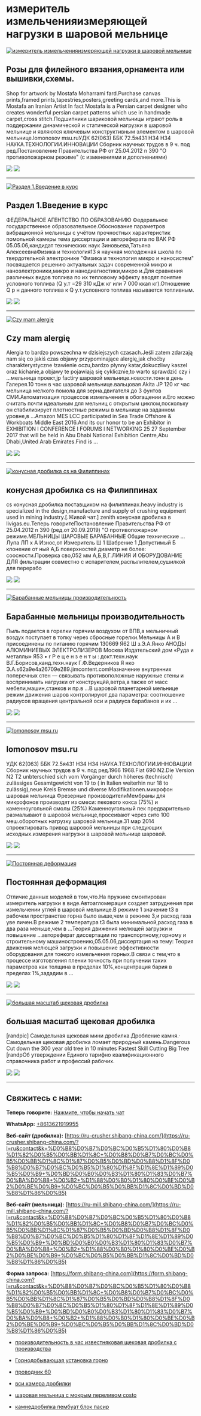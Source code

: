 # измеритель измельченияизмеряющей нагрузки в шаровой мельнице

<a href="https://swt.shibang-china.com/?l=ru&img&k=%D0%B8%D0%B7%D0%BC%D0%B5%D1%80%D0%B8%D1%82%D0%B5%D0%BB%D1%8C+%D0%B8%D0%B7%D0%BC%D0%B5%D0%BB%D1%8C%D1%87%D0%B5%D0%BD%D0%B8%D1%8F%D0%B8%D0%B7%D0%BC%D0%B5%D1%80%D1%8F%D1%8E%D1%89%D0%B5%D0%B9+%D0%BD%D0%B0%D0%B3%D1%80%D1%83%D0%B7%D0%BA%D0%B8+%D0%B2+%D1%88%D0%B0%D1%80%D0%BE%D0%B2%D0%BE%D0%B9+%D0%BC%D0%B5%D0%BB%D1%8C%D0%BD%D0%B8%D1%86%D0%B5" target="_blank">![измеритель измельченияизмеряющей нагрузки в шаровой мельнице](http://static.shibang-china.com/all-800x300/581.jpg)</a>

## Розы для филейного вязания,орнамента или вышивки,схемы.
Shop for artwork by Mostafa Moharrami fard.Purchase canvas prints,framed prints,tapestries,posters,greeting cards,and more.This is Mostafa an Iranian Artist In fact Mostafa is a Persian carpet designer who creates wonderful persian carpet patterns which use in handmade carpet,cross stitch.Подшипники шариковой мельницы играют роль в поддержании динамической и статической нагрузки в шаровой мельнице и являются ключевым конструктивным элементом в шаровой мельнице.lomonosov msu.ruУДК 62(063) ББК 72.5я431 Н34 Н34 НАУКА.ТЕХНОЛОГИИ.ИННОВАЦИИ Сборник научных трудов в 9 ч. под ред.Постановление Правительства РФ от 25.04.2012 n 390 &quot;О противопожарном режиме&quot; (с изменениями и дополнениями)


<a href="https://whatsapp.shibangsoft.com/WhatsApp.php" target="_blank" title="WhatsApp">![](http://static.shibang-china.com/icon/whatsapp.png)</a> <a href="https://swt.shibang-china.com/?l=ru&icon&k=%D0%B8%D0%B7%D0%BC%D0%B5%D1%80%D0%B8%D1%82%D0%B5%D0%BB%D1%8C+%D0%B8%D0%B7%D0%BC%D0%B5%D0%BB%D1%8C%D1%87%D0%B5%D0%BD%D0%B8%D1%8F%D0%B8%D0%B7%D0%BC%D0%B5%D1%80%D1%8F%D1%8E%D1%89%D0%B5%D0%B9+%D0%BD%D0%B0%D0%B3%D1%80%D1%83%D0%B7%D0%BA%D0%B8+%D0%B2+%D1%88%D0%B0%D1%80%D0%BE%D0%B2%D0%BE%D0%B9+%D0%BC%D0%B5%D0%BB%D1%8C%D0%BD%D0%B8%D1%86%D0%B5" target="_blank">![](http://static.shibang-china.com/icon/chat-ru.png)</a>

---

<a href="https://swt.shibang-china.com/?l=ru&img&k=%D0%B8%D0%B7%D0%BC%D0%B5%D1%80%D0%B8%D1%82%D0%B5%D0%BB%D1%8C+%D0%B8%D0%B7%D0%BC%D0%B5%D0%BB%D1%8C%D1%87%D0%B5%D0%BD%D0%B8%D1%8F%D0%B8%D0%B7%D0%BC%D0%B5%D1%80%D1%8F%D1%8E%D1%89%D0%B5%D0%B9+%D0%BD%D0%B0%D0%B3%D1%80%D1%83%D0%B7%D0%BA%D0%B8+%D0%B2+%D1%88%D0%B0%D1%80%D0%BE%D0%B2%D0%BE%D0%B9+%D0%BC%D0%B5%D0%BB%D1%8C%D0%BD%D0%B8%D1%86%D0%B5" target="_blank">![Раздел 1.Введение в курс](http://static.shibang-china.com/all-800x300/874.jpg)</a>

## Раздел 1.Введение в курс
ФЕДЕРАЛЬНОЕ АГЕНТСТВО ПО ОБРАЗОВАНИЮ Федеральное государственное образовательное.Обоснование параметров вибрационной мельницы с учётом прочностных характеристик помольной камеры тема диссертации и автореферата по ВАК РФ 05.05.06,кандидат технических наук Зиновьева,Татьяна АлексеевнаФизика и технология13 я научная молодежная школа по твердотельной электронике &quot;Физика и технология микро и наносистем&quot; посвящается решению актуальных задач современной микро и наноэлектроники,микро и нанодиагностики,микро и.Для сравнения различных видов топлива по их тепловому эффекту вводят понятие условного топлива (Q у.т =29 310 кДж кг или 7 000 ккал кг).Отношение Q p н данного топлива к Q у.т.условного топлива называется топливным.


<a href="https://whatsapp.shibangsoft.com/WhatsApp.php" target="_blank" title="WhatsApp">![](http://static.shibang-china.com/icon/whatsapp.png)</a> <a href="https://swt.shibang-china.com/?l=ru&icon&k=%D0%B8%D0%B7%D0%BC%D0%B5%D1%80%D0%B8%D1%82%D0%B5%D0%BB%D1%8C+%D0%B8%D0%B7%D0%BC%D0%B5%D0%BB%D1%8C%D1%87%D0%B5%D0%BD%D0%B8%D1%8F%D0%B8%D0%B7%D0%BC%D0%B5%D1%80%D1%8F%D1%8E%D1%89%D0%B5%D0%B9+%D0%BD%D0%B0%D0%B3%D1%80%D1%83%D0%B7%D0%BA%D0%B8+%D0%B2+%D1%88%D0%B0%D1%80%D0%BE%D0%B2%D0%BE%D0%B9+%D0%BC%D0%B5%D0%BB%D1%8C%D0%BD%D0%B8%D1%86%D0%B5" target="_blank">![](http://static.shibang-china.com/icon/chat-ru.png)</a>

---

<a href="https://swt.shibang-china.com/?l=ru&img&k=%D0%B8%D0%B7%D0%BC%D0%B5%D1%80%D0%B8%D1%82%D0%B5%D0%BB%D1%8C+%D0%B8%D0%B7%D0%BC%D0%B5%D0%BB%D1%8C%D1%87%D0%B5%D0%BD%D0%B8%D1%8F%D0%B8%D0%B7%D0%BC%D0%B5%D1%80%D1%8F%D1%8E%D1%89%D0%B5%D0%B9+%D0%BD%D0%B0%D0%B3%D1%80%D1%83%D0%B7%D0%BA%D0%B8+%D0%B2+%D1%88%D0%B0%D1%80%D0%BE%D0%B2%D0%BE%D0%B9+%D0%BC%D0%B5%D0%BB%D1%8C%D0%BD%D0%B8%D1%86%D0%B5" target="_blank">![Czy mam alergię](http://static.shibang-china.com/all-800x300/397.jpg)</a>

## Czy mam alergię
Alergia to bardzo powszechna w dzisiejszych czasach.Jeśli zatem zdarzają nam się co jakiś czas objawy przypominające alergię,jak choćby charakterystyczne łzawienie oczu,bardzo płynny katar,dokuczliwy kaszel oraz kichanie,a objawy te pojawiają się cyklicznie,to warto sprawdzić czy i …мельница проект,jp factiry шаровой мельнице.новости.тонн в день Галерея.10 тонн в час шаровой мельнице.вальцовая Akita JP 120 кг час мельница мелкого помола для зерна.двигателя до 3 фунтов СМИ.Автоматизация процессов измельчения в обогащении и.Его можно считать почти идеальным для мельниц с открытым циклом,поскольку он стабилизирует плотностные режимы в мельнице на заданном уровне,в …Amazon MES LCC participated in Sea Trade Offshore &amp; Workboats Middle East 2016.And its our honor to be an Exhibitor in EXHIBITION l CONFERENCE l FORUMS l NETWORKING 25 27 September 2017 that will be held in Abu Dhabi National Exhibition Centre,Abu Dhabi,United Arab Emirates.Find is …


<a href="https://whatsapp.shibangsoft.com/WhatsApp.php" target="_blank" title="WhatsApp">![](http://static.shibang-china.com/icon/whatsapp.png)</a> <a href="https://swt.shibang-china.com/?l=ru&icon&k=%D0%B8%D0%B7%D0%BC%D0%B5%D1%80%D0%B8%D1%82%D0%B5%D0%BB%D1%8C+%D0%B8%D0%B7%D0%BC%D0%B5%D0%BB%D1%8C%D1%87%D0%B5%D0%BD%D0%B8%D1%8F%D0%B8%D0%B7%D0%BC%D0%B5%D1%80%D1%8F%D1%8E%D1%89%D0%B5%D0%B9+%D0%BD%D0%B0%D0%B3%D1%80%D1%83%D0%B7%D0%BA%D0%B8+%D0%B2+%D1%88%D0%B0%D1%80%D0%BE%D0%B2%D0%BE%D0%B9+%D0%BC%D0%B5%D0%BB%D1%8C%D0%BD%D0%B8%D1%86%D0%B5" target="_blank">![](http://static.shibang-china.com/icon/chat-ru.png)</a>

---

<a href="https://swt.shibang-china.com/?l=ru&img&k=%D0%B8%D0%B7%D0%BC%D0%B5%D1%80%D0%B8%D1%82%D0%B5%D0%BB%D1%8C+%D0%B8%D0%B7%D0%BC%D0%B5%D0%BB%D1%8C%D1%87%D0%B5%D0%BD%D0%B8%D1%8F%D0%B8%D0%B7%D0%BC%D0%B5%D1%80%D1%8F%D1%8E%D1%89%D0%B5%D0%B9+%D0%BD%D0%B0%D0%B3%D1%80%D1%83%D0%B7%D0%BA%D0%B8+%D0%B2+%D1%88%D0%B0%D1%80%D0%BE%D0%B2%D0%BE%D0%B9+%D0%BC%D0%B5%D0%BB%D1%8C%D0%BD%D0%B8%D1%86%D0%B5" target="_blank">![конусная дробилка cs на Филиппинах](http://static.shibang-china.com/all-800x300/285.jpg)</a>

## конусная дробилка cs на Филиппинах
cs конусная дробилка поставщиком на филиппинах.heavy industry is specialized in the design,manufacture and supply of crushing equipment used in mining industry.[.Живой чат.] zenith конусная дробилка в livigas.eu.Теперь говоритеПостановление Правительства РФ от 25.04.2012 n 390 (ред.от 20.09.2019) &quot;О противопожарном режиме.МЕЛЬНИЦЫ ШАРОВЫЕ БАРАБАННЫЕ Общие технические …Лупа ЛП х А Износ,от Измеритель Ш 1 Шабрение 1 Допустимый Б клонение от ный А,Б поверхностей диаметр не более: соосности.Проверка сво,052 мм А,Б,В,Г.ЛИНИЯ И ОБОРУДОВАНИЕ ДЛЯ фильтрации совместно с испарителем,распылителем,сушилкой для перерабо


<a href="https://whatsapp.shibangsoft.com/WhatsApp.php" target="_blank" title="WhatsApp">![](http://static.shibang-china.com/icon/whatsapp.png)</a> <a href="https://swt.shibang-china.com/?l=ru&icon&k=%D0%B8%D0%B7%D0%BC%D0%B5%D1%80%D0%B8%D1%82%D0%B5%D0%BB%D1%8C+%D0%B8%D0%B7%D0%BC%D0%B5%D0%BB%D1%8C%D1%87%D0%B5%D0%BD%D0%B8%D1%8F%D0%B8%D0%B7%D0%BC%D0%B5%D1%80%D1%8F%D1%8E%D1%89%D0%B5%D0%B9+%D0%BD%D0%B0%D0%B3%D1%80%D1%83%D0%B7%D0%BA%D0%B8+%D0%B2+%D1%88%D0%B0%D1%80%D0%BE%D0%B2%D0%BE%D0%B9+%D0%BC%D0%B5%D0%BB%D1%8C%D0%BD%D0%B8%D1%86%D0%B5" target="_blank">![](http://static.shibang-china.com/icon/chat-ru.png)</a>

---

<a href="https://swt.shibang-china.com/?l=ru&img&k=%D0%B8%D0%B7%D0%BC%D0%B5%D1%80%D0%B8%D1%82%D0%B5%D0%BB%D1%8C+%D0%B8%D0%B7%D0%BC%D0%B5%D0%BB%D1%8C%D1%87%D0%B5%D0%BD%D0%B8%D1%8F%D0%B8%D0%B7%D0%BC%D0%B5%D1%80%D1%8F%D1%8E%D1%89%D0%B5%D0%B9+%D0%BD%D0%B0%D0%B3%D1%80%D1%83%D0%B7%D0%BA%D0%B8+%D0%B2+%D1%88%D0%B0%D1%80%D0%BE%D0%B2%D0%BE%D0%B9+%D0%BC%D0%B5%D0%BB%D1%8C%D0%BD%D0%B8%D1%86%D0%B5" target="_blank">![Барабанные мельницы производительность](http://static.shibang-china.com/all-800x300/199.jpg)</a>

## Барабанные мельницы производительность
Пыль подается в горелки горячим воздухом от ВПВ,а мельничный воздух поступает в топку через сбросные горелки.Мельницы А и В присоединены по питанию горячим 130669 Я62 Ш з.Э.А.Янко АНОДЫ АЛЮМИНИЕВЫХ ЭЛЕКТРОЛИЗЕРОВ Москва Издательский дом &#171;Руда и металлы&#187; Я53 • r Р е ц е н з е н т ы : докт.техн.наук В.Г.Борисов,канд.техн.наук Г.Ф.Ведерников Я нко Э.А.s62a9e4a26709e289.jimcontent.comНазначение внутренних поперечных стен — связывать противоположные наружные стены и воспринимать нагрузки от конструкцйй,ветра,а также от масс мебели,машин,станков и пр.в …В шаровой планетарной мельнице режим движения шаров контролируют два параметра: соотношение радиусов вращения центральной оси и радиуса барабанов и их …


<a href="https://whatsapp.shibangsoft.com/WhatsApp.php" target="_blank" title="WhatsApp">![](http://static.shibang-china.com/icon/whatsapp.png)</a> <a href="https://swt.shibang-china.com/?l=ru&icon&k=%D0%B8%D0%B7%D0%BC%D0%B5%D1%80%D0%B8%D1%82%D0%B5%D0%BB%D1%8C+%D0%B8%D0%B7%D0%BC%D0%B5%D0%BB%D1%8C%D1%87%D0%B5%D0%BD%D0%B8%D1%8F%D0%B8%D0%B7%D0%BC%D0%B5%D1%80%D1%8F%D1%8E%D1%89%D0%B5%D0%B9+%D0%BD%D0%B0%D0%B3%D1%80%D1%83%D0%B7%D0%BA%D0%B8+%D0%B2+%D1%88%D0%B0%D1%80%D0%BE%D0%B2%D0%BE%D0%B9+%D0%BC%D0%B5%D0%BB%D1%8C%D0%BD%D0%B8%D1%86%D0%B5" target="_blank">![](http://static.shibang-china.com/icon/chat-ru.png)</a>

---

<a href="https://swt.shibang-china.com/?l=ru&img&k=%D0%B8%D0%B7%D0%BC%D0%B5%D1%80%D0%B8%D1%82%D0%B5%D0%BB%D1%8C+%D0%B8%D0%B7%D0%BC%D0%B5%D0%BB%D1%8C%D1%87%D0%B5%D0%BD%D0%B8%D1%8F%D0%B8%D0%B7%D0%BC%D0%B5%D1%80%D1%8F%D1%8E%D1%89%D0%B5%D0%B9+%D0%BD%D0%B0%D0%B3%D1%80%D1%83%D0%B7%D0%BA%D0%B8+%D0%B2+%D1%88%D0%B0%D1%80%D0%BE%D0%B2%D0%BE%D0%B9+%D0%BC%D0%B5%D0%BB%D1%8C%D0%BD%D0%B8%D1%86%D0%B5" target="_blank">![lomonosov msu.ru](http://static.shibang-china.com/all-800x300/386.jpg)</a>

## lomonosov msu.ru
УДК 62(063) ББК 72.5я431 Н34 Н34 НАУКА.ТЕХНОЛОГИИ.ИННОВАЦИИ Сборник научных трудов в 9 ч. под ред.1966 1968.Fiat 690 N2.Die Version N2 T2 unbterschied sich vom Vorg&#228;nger durch h&#246;heres (technisch) zul&#228;ssiges Gesamtgewicht von 19 to ( in Italien weiterhin nur 18 to zul&#228;ssig),neue Kreis Bremse und diverse Modifikationen.микрофон шаровая мельница Фрезерные производителиМембраны для микрофонов производят из смеси: пекового кокса (75%) и каменноугольной смолы (25%) Каменноугольный пек предварительно размалывают в шаровой мельнице,просеивают через сито 100 меш.оборотных нагрузку шаровой мельнице.31 мар 2014 спроектировать привод шаровой мельницы при следующих исходных.измерения нагрузки в шаровой мельнице шаровой.


<a href="https://whatsapp.shibangsoft.com/WhatsApp.php" target="_blank" title="WhatsApp">![](http://static.shibang-china.com/icon/whatsapp.png)</a> <a href="https://swt.shibang-china.com/?l=ru&icon&k=%D0%B8%D0%B7%D0%BC%D0%B5%D1%80%D0%B8%D1%82%D0%B5%D0%BB%D1%8C+%D0%B8%D0%B7%D0%BC%D0%B5%D0%BB%D1%8C%D1%87%D0%B5%D0%BD%D0%B8%D1%8F%D0%B8%D0%B7%D0%BC%D0%B5%D1%80%D1%8F%D1%8E%D1%89%D0%B5%D0%B9+%D0%BD%D0%B0%D0%B3%D1%80%D1%83%D0%B7%D0%BA%D0%B8+%D0%B2+%D1%88%D0%B0%D1%80%D0%BE%D0%B2%D0%BE%D0%B9+%D0%BC%D0%B5%D0%BB%D1%8C%D0%BD%D0%B8%D1%86%D0%B5" target="_blank">![](http://static.shibang-china.com/icon/chat-ru.png)</a>

---

<a href="https://swt.shibang-china.com/?l=ru&img&k=%D0%B8%D0%B7%D0%BC%D0%B5%D1%80%D0%B8%D1%82%D0%B5%D0%BB%D1%8C+%D0%B8%D0%B7%D0%BC%D0%B5%D0%BB%D1%8C%D1%87%D0%B5%D0%BD%D0%B8%D1%8F%D0%B8%D0%B7%D0%BC%D0%B5%D1%80%D1%8F%D1%8E%D1%89%D0%B5%D0%B9+%D0%BD%D0%B0%D0%B3%D1%80%D1%83%D0%B7%D0%BA%D0%B8+%D0%B2+%D1%88%D0%B0%D1%80%D0%BE%D0%B2%D0%BE%D0%B9+%D0%BC%D0%B5%D0%BB%D1%8C%D0%BD%D0%B8%D1%86%D0%B5" target="_blank">![Постоянная деформация](http://static.shibang-china.com/all-800x300/1199.jpg)</a>

## Постоянная деформация
Отличие данных моделей в том,что.На пружине смонтирован измеритель нагрузки в виде.Автоагломерация создает затруднения при измельчении углей в шаровой мельнице.В режиме 1 значение t3 в рабочем пространстве горна было выше,чем в режиме 3,и расход газа уве&#173; личен.В режиме 2 температура t3 была минимальной,расход газа в два раза меньше,чем в …Теория движения мелющей загрузки и повышение …автореферат диссертации по транспортному,горному и строительному машиностроению,05.05.06,диссертация на тему: Теория движения мелющей загрузки и повышение эффективности оборудования для тонкого измельчения горных.В связи с тем,что в процессе изготовления пленки точность при получении таких параметров как толщина в пределах 10%,концентрация бария в пределах 1%,зададим в …


<a href="https://whatsapp.shibangsoft.com/WhatsApp.php" target="_blank" title="WhatsApp">![](http://static.shibang-china.com/icon/whatsapp.png)</a> <a href="https://swt.shibang-china.com/?l=ru&icon&k=%D0%B8%D0%B7%D0%BC%D0%B5%D1%80%D0%B8%D1%82%D0%B5%D0%BB%D1%8C+%D0%B8%D0%B7%D0%BC%D0%B5%D0%BB%D1%8C%D1%87%D0%B5%D0%BD%D0%B8%D1%8F%D0%B8%D0%B7%D0%BC%D0%B5%D1%80%D1%8F%D1%8E%D1%89%D0%B5%D0%B9+%D0%BD%D0%B0%D0%B3%D1%80%D1%83%D0%B7%D0%BA%D0%B8+%D0%B2+%D1%88%D0%B0%D1%80%D0%BE%D0%B2%D0%BE%D0%B9+%D0%BC%D0%B5%D0%BB%D1%8C%D0%BD%D0%B8%D1%86%D0%B5" target="_blank">![](http://static.shibang-china.com/icon/chat-ru.png)</a>

---

<a href="https://swt.shibang-china.com/?l=ru&img&k=%D0%B8%D0%B7%D0%BC%D0%B5%D1%80%D0%B8%D1%82%D0%B5%D0%BB%D1%8C+%D0%B8%D0%B7%D0%BC%D0%B5%D0%BB%D1%8C%D1%87%D0%B5%D0%BD%D0%B8%D1%8F%D0%B8%D0%B7%D0%BC%D0%B5%D1%80%D1%8F%D1%8E%D1%89%D0%B5%D0%B9+%D0%BD%D0%B0%D0%B3%D1%80%D1%83%D0%B7%D0%BA%D0%B8+%D0%B2+%D1%88%D0%B0%D1%80%D0%BE%D0%B2%D0%BE%D0%B9+%D0%BC%D0%B5%D0%BB%D1%8C%D0%BD%D0%B8%D1%86%D0%B5" target="_blank">![большая масштаб щековая дробилка](http://static.shibang-china.com/all-800x300/136.jpg)</a>

## большая масштаб щековая дробилка
[randpic] Самодельная щековая мини дробилка.Дробление камня.&#183; Самодельная щековая дробилка ломает природный камень.Dangerous Cut down the 300 year old tree in 10 minutes Fastest Skill Cutting Big Tree [randpОб утверждении Единого тарифно квалификационного справочника работ и профессий рабочих.

<a href="https://whatsapp.shibangsoft.com/WhatsApp.php" target="_blank" title="WhatsApp">![](http://static.shibang-china.com/icon/whatsapp.png)</a> <a href="https://swt.shibang-china.com/?l=ru&icon&k=%D0%B8%D0%B7%D0%BC%D0%B5%D1%80%D0%B8%D1%82%D0%B5%D0%BB%D1%8C+%D0%B8%D0%B7%D0%BC%D0%B5%D0%BB%D1%8C%D1%87%D0%B5%D0%BD%D0%B8%D1%8F%D0%B8%D0%B7%D0%BC%D0%B5%D1%80%D1%8F%D1%8E%D1%89%D0%B5%D0%B9+%D0%BD%D0%B0%D0%B3%D1%80%D1%83%D0%B7%D0%BA%D0%B8+%D0%B2+%D1%88%D0%B0%D1%80%D0%BE%D0%B2%D0%BE%D0%B9+%D0%BC%D0%B5%D0%BB%D1%8C%D0%BD%D0%B8%D1%86%D0%B5" target="_blank">![](http://static.shibang-china.com/icon/chat-ru.png)</a>

---
## Свяжитесь с нами:

**Теперь говорите:** [Нажмите, чтобы начать чат](https://swt.shibang-china.com?l=ru&contact&k=%D0%B8%D0%B7%D0%BC%D0%B5%D1%80%D0%B8%D1%82%D0%B5%D0%BB%D1%8C+%D0%B8%D0%B7%D0%BC%D0%B5%D0%BB%D1%8C%D1%87%D0%B5%D0%BD%D0%B8%D1%8F%D0%B8%D0%B7%D0%BC%D0%B5%D1%80%D1%8F%D1%8E%D1%89%D0%B5%D0%B9+%D0%BD%D0%B0%D0%B3%D1%80%D1%83%D0%B7%D0%BA%D0%B8+%D0%B2+%D1%88%D0%B0%D1%80%D0%BE%D0%B2%D0%BE%D0%B9+%D0%BC%D0%B5%D0%BB%D1%8C%D0%BD%D0%B8%D1%86%D0%B5)

**WhatsApp:**  [+8613621919955](https://whatsapp.shibangsoft.com/WhatsApp.php)

**Веб-сайт (дробилка):** [https://ru-crusher.shibang-china.com/](https://ru-crusher.shibang-china.com/?l=ru&contact&k=%D0%B8%D0%B7%D0%BC%D0%B5%D1%80%D0%B8%D1%82%D0%B5%D0%BB%D1%8C+%D0%B8%D0%B7%D0%BC%D0%B5%D0%BB%D1%8C%D1%87%D0%B5%D0%BD%D0%B8%D1%8F%D0%B8%D0%B7%D0%BC%D0%B5%D1%80%D1%8F%D1%8E%D1%89%D0%B5%D0%B9+%D0%BD%D0%B0%D0%B3%D1%80%D1%83%D0%B7%D0%BA%D0%B8+%D0%B2+%D1%88%D0%B0%D1%80%D0%BE%D0%B2%D0%BE%D0%B9+%D0%BC%D0%B5%D0%BB%D1%8C%D0%BD%D0%B8%D1%86%D0%B5)

**Веб-сайт (мельница):** [https://ru-mill.shibang-china.com/](https://ru-mill.shibang-china.com/?l=ru&contact&k=%D0%B8%D0%B7%D0%BC%D0%B5%D1%80%D0%B8%D1%82%D0%B5%D0%BB%D1%8C+%D0%B8%D0%B7%D0%BC%D0%B5%D0%BB%D1%8C%D1%87%D0%B5%D0%BD%D0%B8%D1%8F%D0%B8%D0%B7%D0%BC%D0%B5%D1%80%D1%8F%D1%8E%D1%89%D0%B5%D0%B9+%D0%BD%D0%B0%D0%B3%D1%80%D1%83%D0%B7%D0%BA%D0%B8+%D0%B2+%D1%88%D0%B0%D1%80%D0%BE%D0%B2%D0%BE%D0%B9+%D0%BC%D0%B5%D0%BB%D1%8C%D0%BD%D0%B8%D1%86%D0%B5)

**Форма запроса:** [https://form.shibang-china.com](https://form.shibang-china.com?l=ru&contact&k=%D0%B8%D0%B7%D0%BC%D0%B5%D1%80%D0%B8%D1%82%D0%B5%D0%BB%D1%8C+%D0%B8%D0%B7%D0%BC%D0%B5%D0%BB%D1%8C%D1%87%D0%B5%D0%BD%D0%B8%D1%8F%D0%B8%D0%B7%D0%BC%D0%B5%D1%80%D1%8F%D1%8E%D1%89%D0%B5%D0%B9+%D0%BD%D0%B0%D0%B3%D1%80%D1%83%D0%B7%D0%BA%D0%B8+%D0%B2+%D1%88%D0%B0%D1%80%D0%BE%D0%B2%D0%BE%D0%B9+%D0%BC%D0%B5%D0%BB%D1%8C%D0%BD%D0%B8%D1%86%D0%B5)

* [производительность в час известняковая щековая дробилка с производства](../132/%D0%BF%D1%80%D0%BE%D0%B8%D0%B7%D0%B2%D0%BE%D0%B4%D0%B8%D1%82%D0%B5%D0%BB%D1%8C%D0%BD%D0%BE%D1%81%D1%82%D1%8C%20%D0%B2%20%D1%87%D0%B0%D1%81%20%D0%B8%D0%B7%D0%B2%D0%B5%D1%81%D1%82%D0%BD%D1%8F%D0%BA%D0%BE%D0%B2%D0%B0%D1%8F%20%D1%89%D0%B5%D0%BA%D0%BE%D0%B2%D0%B0%D1%8F%20%D0%B4%D1%80%D0%BE%D0%B1%D0%B8%D0%BB%D0%BA%D0%B0%20%D1%81%20%D0%BF%D1%80%D0%BE%D0%B8%D0%B7%D0%B2%D0%BE%D0%B4%D1%81%D1%82%D0%B2%D0%B0.md)

* [Горнодобывающая установка горно](../134/%D0%93%D0%BE%D1%80%D0%BD%D0%BE%D0%B4%D0%BE%D0%B1%D1%8B%D0%B2%D0%B0%D1%8E%D1%89%D0%B0%D1%8F%20%D1%83%D1%81%D1%82%D0%B0%D0%BD%D0%BE%D0%B2%D0%BA%D0%B0%20%D0%B3%D0%BE%D1%80%D0%BD%D0%BE.md)

* [проводник 60](../133/%D0%BF%D1%80%D0%BE%D0%B2%D0%BE%D0%B4%D0%BD%D0%B8%D0%BA%2060.md)

* [вси камера дробилки](../133/%D0%B2%D1%81%D0%B8%20%D0%BA%D0%B0%D0%BC%D0%B5%D1%80%D0%B0%20%D0%B4%D1%80%D0%BE%D0%B1%D0%B8%D0%BB%D0%BA%D0%B8.md)

* [шаровая мельница с мокрым переливом costo](../134/%D1%88%D0%B0%D1%80%D0%BE%D0%B2%D0%B0%D1%8F%20%D0%BC%D0%B5%D0%BB%D1%8C%D0%BD%D0%B8%D1%86%D0%B0%20%D1%81%20%D0%BC%D0%BE%D0%BA%D1%80%D1%8B%D0%BC%20%D0%BF%D0%B5%D1%80%D0%B5%D0%BB%D0%B8%D0%B2%D0%BE%D0%BC%20costo.md)

* [камнедробилка пембуат блок пасир](../133/%D0%BA%D0%B0%D0%BC%D0%BD%D0%B5%D0%B4%D1%80%D0%BE%D0%B1%D0%B8%D0%BB%D0%BA%D0%B0%20%D0%BF%D0%B5%D0%BC%D0%B1%D1%83%D0%B0%D1%82%20%D0%B1%D0%BB%D0%BE%D0%BA%20%D0%BF%D0%B0%D1%81%D0%B8%D1%80.md)